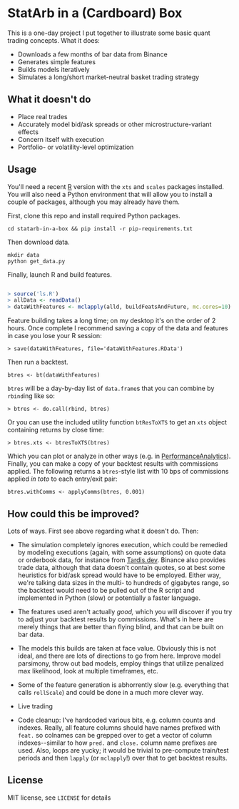 # StatArb in a (Cardboard) Box

This is a one-day project I put together to illustrate some basic quant trading concepts. What it does:

* Downloads a few months of bar data from Binance
* Generates simple features
* Builds models iteratively
* Simulates a long/short market-neutral basket trading strategy

## What it doesn't do

* Place real trades
* Accurately model bid/ask spreads or other microstructure-variant effects
* Concern itself with execution
* Portfolio- or volatility-level optimization

## Usage

You'll need a recent [R](https://cran.r-project.org/) version with the `xts` and `scales` packages installed. You will also need a Python environment that will allow you to install a couple of packages, although you may already have them.

First, clone this repo and install required Python packages.

```
cd statarb-in-a-box && pip install -r pip-requirements.txt
```

Then download data.

```
mkdir data
python get_data.py
```

Finally, launch R and build features.

```R

> source('ls.R')
> allData <- readData()
> dataWithFeatures <- mclapply(alld, buildFeatsAndFuture, mc.cores=10) # set mc.cores to number of cores you want to use
```

Feature building takes a long time; on my desktop it's on the order of 2 hours. Once complete I recommend saving a copy of the data and features in case you lose your R session:

```
> save(dataWithFeatures, file='dataWithFeatures.RData')
```

Then run a backtest.

```
btres <- bt(dataWithFeatures)
```

`btres` will be a day-by-day list of `data.frame`s that you can combine by `rbind`ing like so:

```
> btres <- do.call(rbind, btres)
```

Or you can use the included utility function `btResToXTS` to get an `xts` object containing returns by close time:

```
> btres.xts <- btresToXTS(btres)
```

Which you can plot or analyze in other ways (e.g. in [PerformanceAnalytics](https://cran.r-project.org/web/packages/PerformanceAnalytics/index.html)). Finally, you can make a copy of your backtest results with commissions applied. The following returns a `btres`-style list with 10 bps of commissions applied *in toto* to each entry/exit pair:

```
btres.withComms <- applyComms(btres, 0.001)
```

## How could this be improved?

Lots of ways. First see above regarding what it doesn't do. Then:

* The simulation completely ignores execution, which could be remedied by modeling executions (again, with some assumptions) on quote data or orderbook data, for instance from [Tardis.dev](https://tardis.dev/). Binance also provides trade data, although that data doesn't contain quotes, so at best some heuristics for bid/ask spread would have to be employed. Either way, we're talking data sizes in the multi- to hundreds of gigabytes range, so the backtest would need to be pulled out of the R script and implemented in Python (slow) or potentially a faster language.

* The features used aren't actually *good,* which you will discover if you try to adjust your backtest results by commissions. What's in here are merely things that are better than flying blind, and that can be built on bar data.

* The models this builds are taken at face value. Obviously this is not ideal, and there are lots of directions to go from here. Improve model parsimony, throw out bad models, employ things that utilize penalized max likelihood, look at multiple timeframes, etc.

* Some of the feature generation is abhorrently slow (e.g. everything that calls `rollScale`) and could be done in a much more clever way.

* Live trading

* Code cleanup: I've hardcoded various bits, e.g. column counts and indexes. Really, all feature columns should have names prefixed with `feat.` so colnames can be grepped over to get a vector of column indexes--similar to how `pred.` and `close.` column name prefixes are used. Also, loops are yucky; it would be trivial to pre-compute train/test periods and then `lapply` (or `mclapply`!) over that to get backtest results. 

## License

MIT license, see `LICENSE` for details
